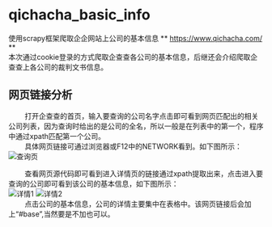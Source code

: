 # qichacha_basic_info
使用scrapy框架爬取企企网站上公司的基本信息 ** https://www.qichacha.com/ **       
本次通过cookie登录的方式爬取企查查各公司的基本信息，后继还会介绍爬取企查查上各公司的裁判文书信息。     
## 网页链接分析     
 &ensp;&ensp;&ensp;&ensp; 打开企查查的首页，输入要查询的公司名字点击即可看到网页匹配出的相关公司列表，因为查询时给出的是公司的全名，所以一般是在列表中的第一个，程序中通过xpath匹配第一个公司。    
 &ensp;&ensp;&ensp;&ensp; 具体网页链接可通过浏览器或F12中的NETWORK看到。如下图所示：    
![查询页]()      
           
 &ensp;&ensp;&ensp;&ensp; 查看网页源代码即可看到进入详情页的链接通过xpath提取出来，点击进入要查询的公司即可看到该公司的基本信息，如下图所示：      
![详情1]()
![详情2]()             
 &ensp;&ensp;&ensp;&ensp; 点击公司的基本信息，公司的详情主要集中在表格中。该网页链接后会加上“#base”,当然要是不加也可以。    
